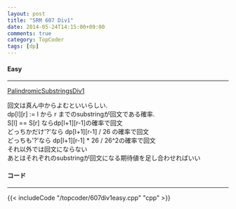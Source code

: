 ```yaml
---
layout: post
title: "SRM 607 Div1"
date: 2014-05-24T14:15:00+09:00
comments: true
category: TopCoder
tags: [dp]
---
```


#### Easy

****

[PalindromicSubstringsDiv1](http://community.topcoder.com/stat?c=problem_statement&pm=12964&rd=15840)  

回文は真ん中からよむといいらしい.  
dp[l][r] := l から r までのsubstringが回文である確率.  
S[l] == S[r] ならdp[l+1][r-1]の確率で回文  
どっちかだけ'?'なら dp[l+1][r-1] / 26 の確率で回文  
どっちも'?'なら dp[l+1][r-1] * 26 / 26^2の確率で回文  
それ以外では回文にならない  
あとはそれぞれのsubstringが回文になる期待値を足し合わせればいい  

#### コード

****

{{< includeCode "/topcoder/607div1easy.cpp" "cpp" >}}
